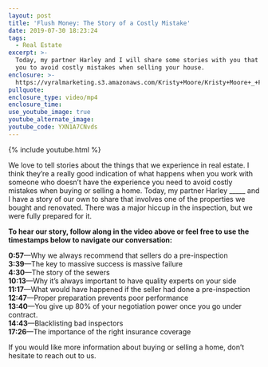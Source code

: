 ```yaml
---
layout: post
title: 'Flush Money: The Story of a Costly Mistake'
date: 2019-07-30 18:23:24
tags:
  - Real Estate
excerpt: >-
  Today, my partner Harley and I will share some stories with you that will help
  you to avoid costly mistakes when selling your house.
enclosure: >-
  https://vyralmarketing.s3.amazonaws.com/Kristy+Moore/Kristy+Moore+_+Flush+Money-+The+Story+of+a+Costly+Mistake.mp4
pullquote:
enclosure_type: video/mp4
enclosure_time:
use_youtube_image: true
youtube_alternate_image:
youtube_code: YXN1A7CNvds
---
```


{% include youtube.html %}

We love to tell stories about the things that we experience in real estate. I think they’re a really good indication of what happens when you work with someone who doesn’t have the experience you need to avoid costly mistakes when buying or selling a home. Today, my partner Harley \_\_\_\_\_ and I have a story of our own to share that involves one of the properties we bought and renovated. There was a major hiccup in the inspection, but we were fully prepared for it.

**To hear our story, follow along in the video above or feel free to use the timestamps below to navigate our conversation:**

**0:57**—Why we always recommend that sellers do a pre-inspection<br>**3:39**—The key to massive success is massive failure<br>**4:30**—The story of the sewers<br>**10:13**—Why it’s always important to have quality experts on your side<br>**11:17**—What would have happened if the seller had done a pre-inspection<br>**12:47**—Proper preparation prevents poor performance<br>**13:40**—You give up 80% of your negotiation power once you go under contract.<br>**14:43**—Blacklisting bad inspectors<br>**17:26**—The importance of the right insurance coverage

If you would like more information about buying or selling a home, don’t hesitate to reach out to us.<br>&nbsp;